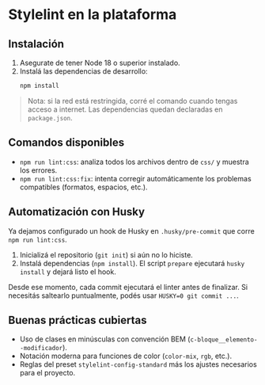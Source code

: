 # Stylelint en la plataforma

## Instalación

1. Asegurate de tener Node 18 o superior instalado.
2. Instalá las dependencias de desarrollo:
   ```bash
   npm install
   ```

> Nota: si la red está restringida, corré el comando cuando tengas acceso a internet. Las dependencias quedan declaradas en `package.json`.

## Comandos disponibles

- `npm run lint:css`: analiza todos los archivos dentro de `css/` y muestra los errores.
- `npm run lint:css:fix`: intenta corregir automáticamente los problemas compatibles (formatos, espacios, etc.).

## Automatización con Husky

Ya dejamos configurado un hook de Husky en `.husky/pre-commit` que corre `npm run lint:css`.

1. Inicializá el repositorio (`git init`) si aún no lo hiciste.
2. Instalá dependencias (`npm install`). El script `prepare` ejecutará `husky install` y dejará listo el hook.

Desde ese momento, cada commit ejecutará el linter antes de finalizar. Si necesitás saltearlo puntualmente, podés usar `HUSKY=0 git commit ...`.

## Buenas prácticas cubiertas

- Uso de clases en minúsculas con convención BEM (`c-bloque__elemento--modificador`).
- Notación moderna para funciones de color (`color-mix`, `rgb`, etc.).
- Reglas del preset `stylelint-config-standard` más los ajustes necesarios para el proyecto.
